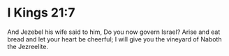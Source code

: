 # I Kings 21:7

And Jezebel his wife said to him, Do you now govern Israel? Arise and eat bread and let your heart be cheerful; I will give you the vineyard of Naboth the Jezreelite.

